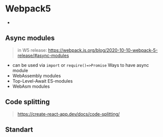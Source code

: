 # Webpack5 
- 

## Async modules
> in W5 release: https://webpack.js.org/blog/2020-10-10-webpack-5-release/#async-modules
- can be used via `import` or `require()=>Promise`
Ways to have async module
- WebAssembly modules
- Top-Level-Await ES-modules
- WebAsm modules

## Code splitting
> https://create-react-app.dev/docs/code-splitting/


## Standart